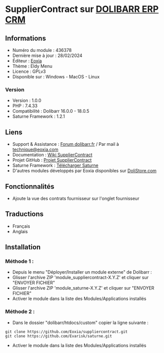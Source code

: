 # SupplierContract sur [DOLIBARR ERP CRM](https://dolibarr.org)

## Informations

- Numéro du module : 436378
- Dernière mise à jour : 28/02/2024
- Éditeur : [Eoxia](https://eoxia.com)
- Thème : Eldy Menu
- Licence : GPLv3
- Disponible sur : Windows - MacOS - Linux

### Version

- Version : 1.0.0
- PHP : 7.4.33
- Compatibilité : Dolibarr 16.0.0 - 18.0.5
- Saturne Framework : 1.2.1

## Liens

- Support & Assistance : [Forum dolibarr.fr](https://dolibarr.fr) / Par mail à technique@eoxia.com
- Documentation : [Wiki SupplierContract](https://wiki.dolibarr.org/index.php/Module_SupplierContract)
- Projet GitHub : [Projet SupplierContract](https://github.com/Eoxia/suppliercontract/projects?query=is%3Aopen)
- Saturne Framework : [Télécharger Saturne](https://dolistore.com/fr/modules/1906-Saturne.html)
- D'autres modules développés par Eoxia disponibles sur [DoliStore.com](https://dolistore.com)

## Fonctionnalités

- Ajoute la vue des contrats fournisseur sur l'onglet fournisseur

## Traductions

- Français
- Anglais

## Installation

### Méthode 1 :

- Depuis le menu "Déployer/Installer un module externe" de Dolibarr :
- Glisser l'archive ZIP 'module_suppliercontract-X.Y.Z' et cliquer sur "ENVOYER FICHIER"
- Glisser l'archive ZIP 'module_saturne-X.Y.Z' et cliquer sur "ENVOYER FICHIER"
- Activer le module dans la liste des Modules/Applications installés

### Méthode 2 :

- Dans le dossier "dolibarr/htdocs/custom" copier la ligne suivante :
``` 
git clone https://github.com/Eoxia/suppliercontract.git
git clone https://github.com/Evarisk/saturne.git
```
- Activer le module dans la liste des Modules/Applications installés
